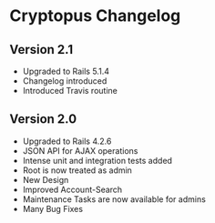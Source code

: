# Cryptopus Changelog

## Version 2.1

*   Upgraded to Rails 5.1.4
*   Changelog introduced
*   Introduced Travis routine

## Version 2.0

*   Upgraded to Rails 4.2.6
*   JSON API for AJAX operations
*   Intense unit and integration tests added
*   Root is now treated as admin
*   New Design
*   Improved Account-Search
*   Maintenance Tasks are now available for admins
*   Many Bug Fixes

